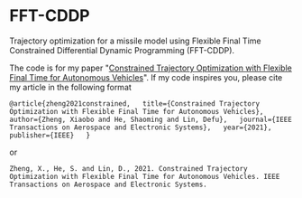 # FFT-CDDP
Trajectory optimization for a missile model using Flexible Final Time Constrained Differential Dynamic Programming (FFT-CDDP).  

The code is for my paper "[Constrained Trajectory Optimization with Flexible Final Time for Autonomous Vehicles](https://ieeexplore.ieee.org/abstract/document/9582791)".
If my code inspires you, please cite my article in the following format

``
@article{zheng2021constrained,  
  title={Constrained Trajectory Optimization with Flexible Final Time for Autonomous Vehicles},  
  author={Zheng, Xiaobo and He, Shaoming and Lin, Defu},  
  journal={IEEE Transactions on Aerospace and Electronic Systems},  
  year={2021},  
  publisher={IEEE}  
}
``

or

``Zheng, X., He, S. and Lin, D., 2021. Constrained Trajectory Optimization with Flexible Final Time for Autonomous Vehicles. IEEE Transactions on Aerospace and Electronic Systems.``
